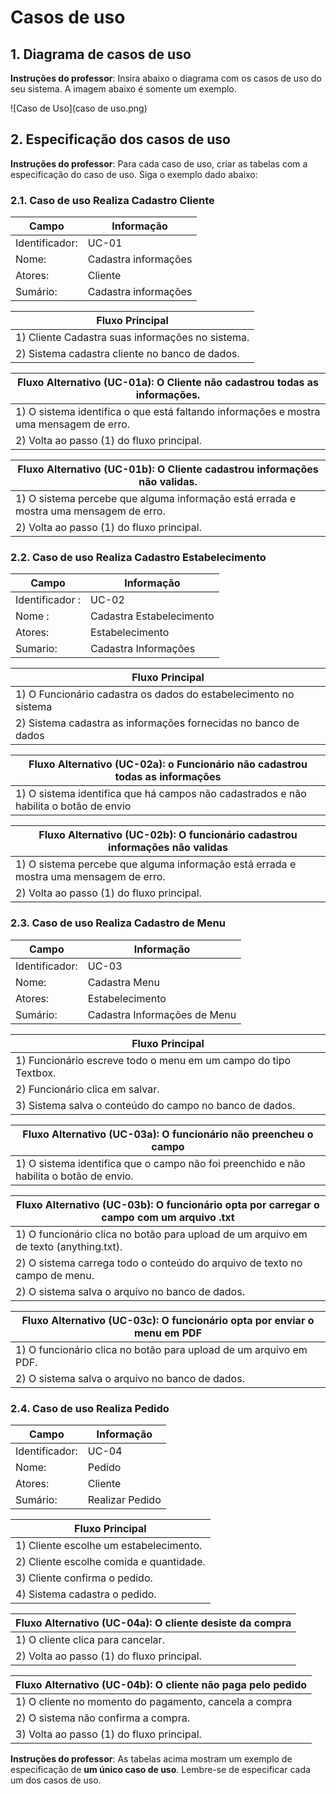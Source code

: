 # Casos de uso

## 1. Diagrama de casos de uso

**Instruções do professor**: Insira abaixo o diagrama com os casos de uso do seu sistema. A imagem abaixo é somente um exemplo.

![Caso de Uso](caso de uso.png)

## 2. Especificação dos casos de uso

**Instruções do professor**: Para cada caso de uso, criar as tabelas com a especificação do caso de uso. Siga o exemplo dado abaixo:

### 2.1. Caso de uso **Realiza Cadastro Cliente**

| Campo          | Informação        |
|---|---|
| Identificador: | UC-01              |
| Nome:          | Cadastra informações |
| Atores:        | Cliente |
| Sumário:       | Cadastra informações |

| Fluxo Principal |
|---|
| 1) Cliente Cadastra suas informações no sistema. |
| 2) Sistema cadastra cliente no banco de dados. |

| Fluxo Alternativo (UC-01a): O Cliente não cadastrou todas as informações. |
|---|
| 1) O sistema identifica o que está faltando informações e mostra uma mensagem de erro. |
| 2) Volta ao passo (1) do fluxo principal. |

| Fluxo Alternativo (UC-01b): O Cliente cadastrou informações não validas. |
|---|
| 1) O sistema percebe que alguma informação está errada e mostra uma mensagem de erro. |
| 2) Volta ao passo (1) do fluxo principal. |

### 2.2. Caso de uso **Realiza Cadastro Estabelecimento**

|Campo | Informação | 
|---|---|
| Identificador :| UC-02                   |
| Nome :         | Cadastra Estabelecimento|
| Atores:        | Estabelecimento         |
| Sumario:       | Cadastra Informações    |

| Fluxo Principal |
| --- |
| 1) O Funcionário cadastra os dados do estabelecimento no sistema |
| 2) Sistema cadastra as informações fornecidas no banco de dados |

| Fluxo Alternativo (UC-02a): o Funcionário não cadastrou todas as informações |
|---|
| 1) O sistema identifica que há campos não cadastrados e não habilita o botão de envio|

| Fluxo Alternativo (UC-02b): O funcionário cadastrou informações não validas |
|---|
| 1) O sistema percebe que alguma informação está errada e mostra uma mensagem de erro. |
| 2) Volta ao passo (1) do fluxo principal. |

### 2.3. Caso de uso **Realiza Cadastro de Menu**

| Campo          | Informação        |
|---|---|
| Identificador: | UC-03          |
| Nome:          | Cadastra Menu |
| Atores:        | Estabelecimento |
| Sumário:       | Cadastra Informações de Menu |

| Fluxo Principal |
|---|
| 1) Funcionário escreve todo o menu em um campo do tipo Textbox. |
| 2) Funcionário clica em salvar. |
| 3) Sistema salva o conteúdo do campo no banco de dados. |

| Fluxo Alternativo (UC-03a): O funcionário não preencheu o campo |
|---|
| 1) O sistema identifica que o campo não foi preenchido e não habilita o botão de envio. |

| Fluxo Alternativo (UC-03b): O funcionário opta por carregar o campo com um arquivo .txt |
|---|
| 1) O funcionário clica no botão para upload de um arquivo em de texto (anything.txt). |
| 2) O sistema carrega todo o conteúdo do arquivo de texto no campo de menu. |
| 2) O sistema salva o arquivo no banco de dados. |

| Fluxo Alternativo (UC-03c): O funcionário opta por enviar o menu em PDF |
|---|
| 1) O funcionário clica no botão para upload de um arquivo em PDF. |
| 2) O sistema salva o arquivo no banco de dados. |

### 2.4. Caso de uso **Realiza Pedido**

| Campo          | Informação        |
|---|---|
| Identificador: | UC-04          |
| Nome:          | Pedido |
| Atores:        | Cliente |
| Sumário:       | Realizar Pedido |

| Fluxo Principal |
|---|
| 1) Cliente escolhe um estabelecimento. |
| 2) Cliente escolhe comida e quantidade. |
| 3) Cliente confirma o pedido. |
| 4) Sistema cadastra o pedido. |

| Fluxo Alternativo (UC-04a): O cliente desiste da compra|
|---|
| 1) O cliente clica para cancelar. |
| 2) Volta ao passo (1) do fluxo principal.  |

| Fluxo Alternativo (UC-04b): O cliente não paga pelo pedido |
|---|
| 1) O cliente no momento do pagamento, cancela a compra |
| 2) O sistema não confirma a compra.|
| 3) Volta ao passo (1) do fluxo principal.  |

**Instruções do professor**: As tabelas acima mostram um exemplo de especificação de **um único caso de uso**. Lembre-se de especificar cada um dos casos de uso.

